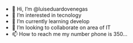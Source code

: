 - 👋 Hi, I’m @luiseduardovenegas
- 👀 I’m interested in tecnology
- 🌱 I’m currently learning develop
- 💞️ I’m looking to collaborate on area of IT
- 📫 How to reach me my number phone is 350...

<!---
luiseduardovenegas/luiseduardovenegas is a ✨ special ✨ repository because its `README.md` (this file) appears on your GitHub profile.
You can click the Preview link to take a look at your changes.
--->

